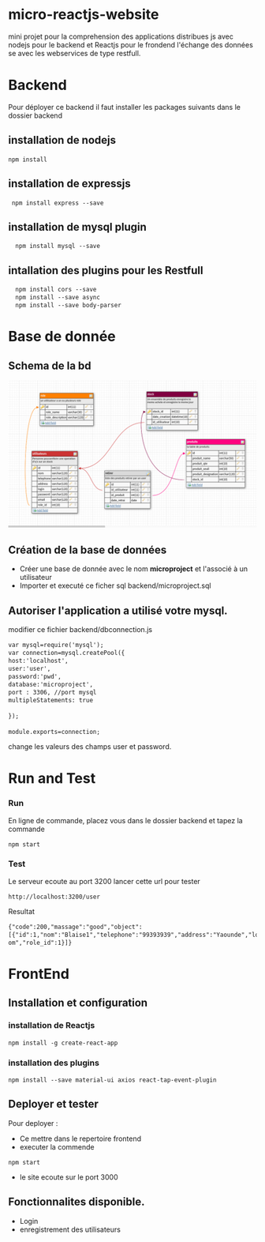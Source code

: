 # micro-reactjs-website
mini projet pour la comprehension des applications distribues js avec nodejs pour le backend et Reactjs pour le frondend l'échange des données se avec les webservices de type restfull. 

# Backend 
Pour déployer ce backend il faut installer les packages suivants 
 dans le dossier backend 
## installation de nodejs 
  ``` 
  npm install
  ```
## installation de expressjs 
 ``` 
  npm install express --save
  ```
## installation de mysql plugin   

``` 
  npm install mysql --save
```
## intallation des plugins pour les Restfull 
``` 
  npm install cors --save	
  npm install --save async  
  npm install --save body-parser
```
# Base de donnée 
## Schema de la bd 
![Alt text](https://raw.githubusercontent.com/blakrin/micro-reactjs-website/master/backend/microprojectDB.png)

## Création de la base de données 
   * Créer une base de donnée avec le nom **microproject** et l'associé à un utilisateur 
   * Importer et executé ce ficher sql backend/microproject.sql 
   
## Autoriser l'application a utilisé votre mysql.
 modifier ce fichier backend/dbconnection.js
 ```
var mysql=require('mysql');
var connection=mysql.createPool({
host:'localhost',
user:'user',
password:'pwd',
database:'microproject',
port : 3306, //port mysql
multipleStatements: true

});

module.exports=connection;
 ```
 change les valeurs des  champs user et password. 
 
# Run and Test 
### Run 
En ligne de commande, placez vous dans le dossier backend et tapez la commande 
```
npm start 
```
### Test 
Le serveur ecoute au port 3200 
lancer cette url pour tester 
```
http://localhost:3200/user
```
Resultat 
```
{"code":200,"massage":"good","object":[{"id":1,"nom":"Blaise1","telephone":"99393939","address":"Yaounde","login":"bsiani","password":"bsiani","email":"bsiani@gmail. om","role_id":1}]}
```

# FrontEnd 
## Installation et configuration 
### installation de Reactjs 
```
npm install -g create-react-app
```
###  installation des plugins 
```
npm install --save material-ui axios react-tap-event-plugin
```
## Deployer et tester 
 Pour deployer : 
 * Ce mettre dans le repertoire frontend 
 * executer la commende 
 ```
 npm start
 ```
 * le site ecoute sur le port 3000 
 
 ## Fonctionnalites disponible. 
 * Login 
 * enregistrement des utilisateurs 
 

